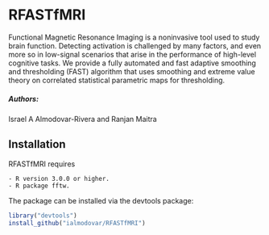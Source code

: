 # RFASTfMRI

Functional Magnetic Resonance Imaging is a noninvasive tool used to study brain function. Detecting activation is challenged by many factors, and even more so in low-signal scenarios that arise in the performance of high-level cognitive tasks. We provide a fully automated and fast adaptive smoothing and thresholding (FAST) algorithm that uses smoothing and extreme value theory on correlated statistical parametric maps for thresholding. 

##### Authors: 
Israel A Almodovar-Rivera and Ranjan Maitra

## Installation

RFASTfMRI requires
```
- R version 3.0.0 or higher.
- R package fftw.
```
The package can be installed via the devtools package:
```R
library("devtools")
install_github("ialmodovar/RFASTfMRI")
```
